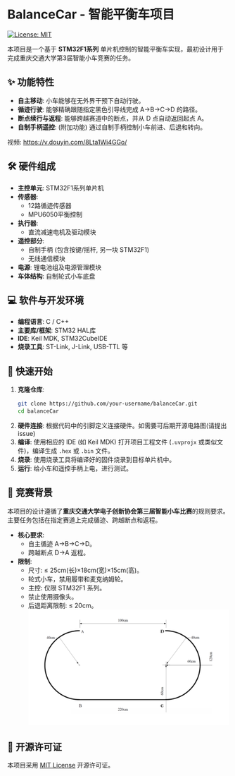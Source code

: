 # BalanceCar - 智能平衡车项目

[![License: MIT](https://img.shields.io/badge/License-MIT-yellow.svg)](https://opensource.org/licenses/MIT) 

本项目是一个基于 **STM32F1系列** 单片机控制的智能平衡车实现，最初设计用于完成重庆交通大学第3届智能小车竞赛的任务。

## ✨ 功能特性

*   **自主移动**: 小车能够在无外界干预下自动行驶。
*   **循迹行驶**: 能够精确跟随指定黑色引导线完成 A->B->C->D 的路径。
*   **断点续行与返程**: 能够跨越赛道中的断点，并从 D 点自动返回起点 A。
*   **自制手柄遥控**: (附加功能) 通过自制手柄控制小车前进、后退和转向。

视频: https://v.douyin.com/8Lta1Wi4GGo/

## 🛠️ 硬件组成

*   **主控单元**: STM32F1系列单片机
*   **传感器**:
    *   12路循迹传感器
    *   MPU6050平衡控制
*   **执行器**:
    *   直流减速电机及驱动模块
*   **遥控部分**:
    *   自制手柄 (包含按键/摇杆, 另一块 STM32F1)
    *   无线通信模块
*   **电源**: 锂电池组及电源管理模块
*   **车体结构**: 自制轮式小车底盘

## 💻 软件与开发环境

*   **编程语言**: C / C++
*   **主要库/框架**: STM32 HAL库
*   **IDE**: Keil MDK, STM32CubeIDE
*   **烧录工具**: ST-Link, J-Link, USB-TTL 等

## 🚀 快速开始

1.  **克隆仓库**:
    ```bash
    git clone https://github.com/your-username/balanceCar.git
    cd balanceCar
    ```
2.  **硬件连接**: 根据代码中的引脚定义连接硬件。如需要可后期开源电路图(请提出issue)
3.  **编译**: 使用相应的 IDE (如 Keil MDK) 打开项目工程文件 (`.uvprojx` 或类似文件)，编译生成 `.hex` 或 `.bin` 文件。
4.  **烧录**: 使用烧录工具将编译好的固件烧录到目标单片机中。
5.  **运行**: 给小车和遥控手柄上电，进行测试。

## 🏁 竞赛背景

本项目的设计遵循了**重庆交通大学电子创新协会第三届智能小车比赛**的规则要求。主要任务包括在指定赛道上完成循迹、跨越断点和返程。

*   **核心要求**:
    *   自主循迹 A->B->C->D。
    *   跨越断点 D->A 返程。
*   **限制**:
    *   尺寸: ≤ 25cm(长)×18cm(宽)×15cm(高)。
    *   轮式小车，禁用履带和麦克纳姆轮。
    *   主控: 仅限 STM32F1 系列。
    *   禁止使用摄像头。
    *   后退距离限制: ≤ 20cm。
![赛道](picture/image.png)


## 📄 开源许可证

本项目采用 [MIT License](LICENSE) 开源许可证。
